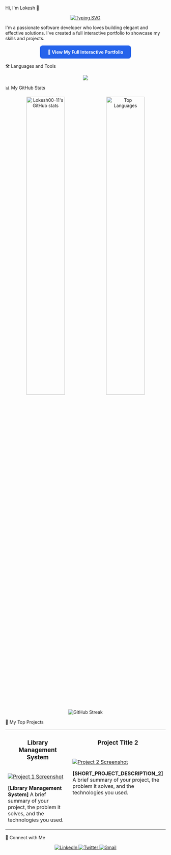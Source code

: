 Hi, I'm Lokesh 👋
<p align="center">
<a href="https://Lokesh00-11.github.io/" target="_blank">
<img src="https://readme-typing-svg.demolab.com?font=Fira+Code&weight=700&size=30&pause=1000&color=15F72E&center=true&vCenter=true&width=435&lines=Software+Developer;Creative+Problem+Solver;Lifelong+Learner" alt="Typing SVG" />
</a>
</p>

I'm a passionate software developer who loves building elegant and effective solutions. I've created a full interactive portfolio to showcase my skills and projects.

<p align="center">
<a href="https://Lokesh00-11.github.io/" target="_blank" style="display: inline-block; padding: 12px 24px; background-color: #2563eb; color: white; text-decoration: none; font-weight: bold; border-radius: 8px;">
🚀 View My Full Interactive Portfolio
</a>
</p>

🛠️ Languages and Tools
<p align="center">
<a href="https://skillicons.dev">
<img src="https://skillicons.dev/icons?i=html,css,js,mysql,c,angular,java,py" />
</a>
</p>

📊 My GitHub Stats
<p align="center">
<img align="center" src="https://github-readme-stats.vercel.app/api?username=Lokesh00-11&show_icons=true&locale=en&theme=radical" alt="Lokesh00-11's GitHub stats" width="49%"/>
<img align="center" src="https://github-readme-stats.vercel.app/api/top-langs?username=Lokesh00-11&layout=compact&locale=en&theme=radical" alt="Top Languages" width="49%"/>
</p>
<p align="center">
<img align="center" src="https://github-readme-streak-stats.herokuapp.com/?user=Lokesh00-11&theme=radical" alt="GitHub Streak" />
</p>

🚀 My Top Projects
<table width="100%">
<tr>
<td width="50%" valign="top">
<h3 align="center">Library Management System</h3>
<br />
<a target="_blank" href="[LINK_TO_YOUR_PROJECT_1]">
<img src="https://placehold.co/400x200/2D3748/E2E8F0?text=Project+1+Screenshot" alt="Project 1 Screenshot"/>
</a>
<br />
<p>
<strong>[Library Management System]</strong> A brief summary of your project, the problem it solves, and the technologies you used.
</p>
</td>
<td width="50%" valign="top">
<h3 align="center">Project Title 2</h3>
<br />
<a target="_blank" href="[LINK_TO_YOUR_PROJECT_2]">
<img src="https://placehold.co/400x200/2D3748/E2E8F0?text=Project+2+Screenshot" alt="Project 2 Screenshot"/>
</a>
<br />
<p>
<strong>[SHORT_PROJECT_DESCRIPTION_2]</strong> A brief summary of your project, the problem it solves, and the technologies you used.
</p>
</td>
</tr>
</table>

🤝 Connect with Me
<p align="center">
<a href="https://www.linkedin.com/in/chowduvada-lokesh" target="_blank">
<img src="https://img.shields.io/badge/LinkedIn-0077B5?style=for-the-badge&logo=linkedin&logoColor=white" alt="LinkedIn"/>
</a>
<a href="https://twitter.com/[YOUR_TWITTER_USERNAME]" target="_blank">
<img src="https://img.shields.io/badge/Twitter-1DA1F2?style=for-the-badge&logo=twitter&logoColor=white" alt="Twitter"/>
</a>
<a href="mailto:Lokeshchowduvada11@gmail.com" target="_blank">
<img src="https://img.shields.io/badge/Gmail-D14836?style=for-the-badge&logo=gmail&logoColor=white" alt="Gmail"/>
</a>
</p>
